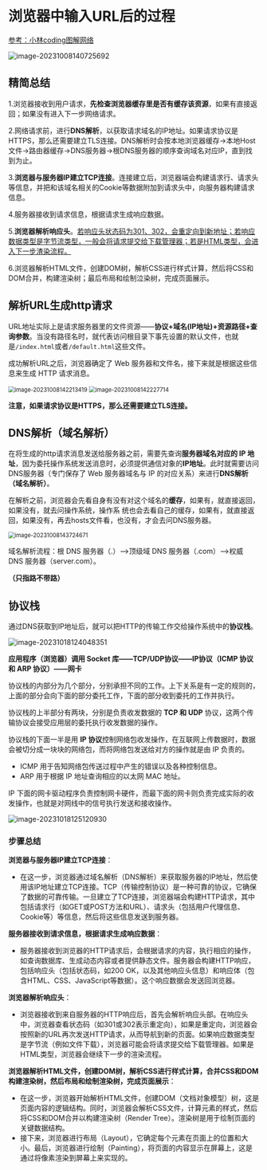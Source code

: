 # 浏览器中输入URL后的过程

[参考：小林coding图解网络](https://xiaolincoding.com/network/)

![image-20231008140725692](https://gitee.com/zhengzhivon/images/raw/master/imgs/image-20231008140725692.png)

## 精简总结

1.浏览器接收到用户请求，**先检查浏览器缓存里是否有缓存该资源**，如果有直接返回；如果没有进入下一步网络请求。

2.网络请求前，进行**DNS解析**，以获取请求域名的IP地址。如果请求协议是HTTPS，那么还需要建立TLS连接。DNS解析时会按本地浏览器缓存->本地Host文件->路由器缓存->DNS服务器->根DNS服务器的顺序查询域名对应IP，直到找到为止。

3.**浏览器与服务器IP建立TCP连接**。连接建立后，浏览器端会构建请求行、请求头等信息，并把和该域名相关的Cookie等数据附加到请求头中，向服务器构建请求信息。

4.服务器接收到请求信息，根据请求生成响应数据。

5.**浏览器解析响应头**。<u>若响应头状态码为301、302，会重定向到新地址；若响应数据类型是字节流类型，一般会将请求提交给下载管理器；若是HTML类型，会进入下一步渣染流程。</u>

6.浏览器解析HTML文件，创建DOM树，解析CSS进行样式计算，然后将CSS和DOM合并，构建渲染树；最后布局和绘制泣染树，完成页面展示。

## 解析URL生成http请求

URL地址实际上是请求服务器里的文件资源——**协议+域名(IP地址)+资源路径+查询参数**。当没有路径名时，就代表访问根⽬录下事先设置的默认⽂件，也就是`/index.html`或者`/default.html`这些⽂件。

成功解析URL之后，浏览器确定了 Web 服务器和⽂件名，接下来就是根据这些信息来⽣成 HTTP 请求消息。

<img src="https://gitee.com/zhengzhivon/images/raw/master/imgs/image-20231008142213419.png" alt="image-20231008142213419" style="zoom:80%;" />

<img src="https://gitee.com/zhengzhivon/images/raw/master/imgs/image-20231008142227714.png" alt="image-20231008142227714" style="zoom:80%;" />

**注意，如果请求协议是HTTPS，那么还需要建立TLS连接。**

## DNS解析（域名解析）

在将生成的http请求消息发送给服务器之前，需要先查询**服务器域名对应的 IP 地址**，因为委托操作系统发送消息时，必须提供通信对象的**IP地址**。此时就需要访问DNS服务器（专门保存了 Web 服务器域名与 IP 的对应关系）来进行**DNS解析（域名解析）**。

在解析之前，浏览器会先看⾃身有没有对这个域名的**缓存**，如果有，就直接返回，如果没有，就去问操作系统，操作系 统也会去看⾃⼰的缓存，如果有，就直接返回，如果没有，再去hosts⽂件看，也没有，才会去问DNS服务器。

<img src="https://gitee.com/zhengzhivon/images/raw/master/imgs/image-20231008143724671.png" alt="image-20231008143724671" style="zoom:80%;" />

域名解析流程：根 DNS 服务器（.）——>顶级域 DNS 服务器（.com）——>权威 DNS 服务器（server.com）。

**（只指路不带路）**

## 协议栈

通过DNS获取到IP地址后，就可以把HTTP的传输⼯作交给操作系统中的**协议栈**。

![image-20231018124048351](https://gitee.com/zhengzhivon/images/raw/master/imgs/image-20231018124048351.png)

**应⽤程序（浏览器）调⽤ Socket 库——TCP/UDP协议——IP协议（ICMP 协议和 ARP 协议）——网卡**

协议栈的内部分为⼏个部分，分别承担不同的⼯作。上下关系是有⼀定的规则的，上⾯的部分会向下⾯的部分委托⼯作，下⾯的部分收到委托的⼯作并执⾏。

协议栈的上半部分有两块，分别是负责收发数据的 **TCP 和 UDP** 协议，这两个传输协议会接受应⽤层的委托执⾏收发数据的操作。

协议栈的下⾯⼀半是⽤ **IP 协议**控制⽹络包收发操作，在互联⽹上传数据时，数据会被切分成⼀块块的⽹络包，⽽将⽹络包发送给对⽅的操作就是由 IP 负责的。

- ICMP ⽤于告知⽹络包传送过程中产⽣的错误以及各种控制信息。
- ARP ⽤于根据 IP 地址查询相应的以太⽹ MAC 地址。

IP 下⾯的⽹卡驱动程序负责控制⽹卡硬件，⽽最下⾯的⽹卡则负责完成实际的收发操作，也就是对⽹线中的信号执⾏发送和接收操作。

![image-20231018125120930](https://gitee.com/zhengzhivon/images/raw/master/imgs/image-20231018125120930.png)

### 步骤总结

**浏览器与服务器IP建立TCP连接**：

- 在这一步，浏览器通过域名解析（DNS解析）来获取服务器的IP地址，然后使用该IP地址建立TCP连接。TCP（传输控制协议）是一种可靠的协议，它确保了数据的可靠传输。一旦建立了TCP连接，浏览器端会构建HTTP请求，其中包括请求行（如GET或POST方法和URL）、请求头（包括用户代理信息、Cookie等）等信息，然后将这些信息发送到服务器。

**服务器接收到请求信息，根据请求生成响应数据**：

- 服务器接收到浏览器的HTTP请求后，会根据请求的内容，执行相应的操作，如查询数据库、生成动态内容或者提供静态文件。服务器会构建HTTP响应，包括响应头（包括状态码，如200 OK，以及其他响应头信息）和响应体（包含HTML、CSS、JavaScript等数据）。这个响应数据会发送回浏览器。

**浏览器解析响应头**：

- 浏览器接收到来自服务器的HTTP响应后，首先会解析响应头部。在响应头中，浏览器查看状态码（如301或302表示重定向），如果是重定向，浏览器会按照新的URL再次发送HTTP请求，从而导航到新的页面。如果响应数据类型是字节流（例如文件下载），浏览器可能会将请求提交给下载管理器。如果是HTML类型，浏览器会继续下一步的渲染流程。

**浏览器解析HTML文件，创建DOM树，解析CSS进行样式计算，合并CSS和DOM构建渲染树，然后布局和绘制渲染树，完成页面展示**：

- 在这一步，浏览器开始解析HTML文件，创建DOM（文档对象模型）树，这是页面内容的逻辑结构。同时，浏览器会解析CSS文件，计算元素的样式，然后将CSS和DOM合并以构建渲染树（Render Tree）。渲染树是用于绘制页面的关键数据结构。
- 接下来，浏览器进行布局（Layout），它确定每个元素在页面上的位置和大小。最后，浏览器进行绘制（Painting），将页面的内容显示在屏幕上，这是通过将像素渲染到屏幕上来实现的。


